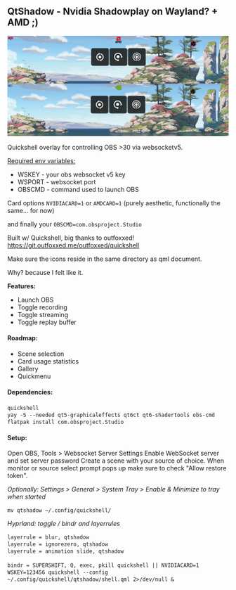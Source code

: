 ## QtShadow - Nvidia Shadowplay on Wayland? + AMD ;)

![qtshadow](https://github.com/entailz/qtshadow/blob/master/assets/amd_nvidia.png)

Quickshell overlay for controlling OBS >30 via websocketv5.

<u>Required env variables:</u>

- WSKEY - your obs websocket v5 key
- WSPORT - websocket port
- OBSCMD - command used to launch OBS

Card options `NVIDIACARD=1` or `AMDCARD=1`
(purely aesthetic, functionally the same... for now)

and finally your `OBSCMD=com.obsproject.Studio`

Built w/ Quickshell, big thanks to outfoxxed!
https://git.outfoxxed.me/outfoxxed/quickshell

Make sure the icons reside in the same directory as qml document.

Why? because I felt like it.

**Features:**

- Launch OBS
- Toggle recording
- Toggle streaming
- Toggle replay buffer

#### Roadmap:

- Scene selection
- Card usage statistics
- Gallery
- Quickmenu

#### Dependencies:

```
quickshell
yay -S --needed qt5-graphicaleffects qt6ct qt6-shadertools obs-cmd
flatpak install com.obsproject.Studio
```

#### Setup:

Open OBS, Tools > Websocket Server Settings
Enable WebSocket server and set server password
Create a scene with your source of choice. When
monitor or source select prompt pops up make sure
to check "Allow restore token".

_Optionally: Settings > General > System Tray > Enable & Minimize to tray when started_

```
mv qtshadow ~/.config/quickshell/
```

_Hyprland: toggle / bindr and layerrules_

```
layerrule = blur, qtshadow
layerrule = ignorezero, qtshadow
layerrule = animation slide, qtshadow

bindr = SUPERSHIFT, Q, exec, pkill quickshell || NVIDIACARD=1 WSKEY=123456 quickshell --config ~/.config/quickshell/qtshadow/shell.qml 2>/dev/null &
```
